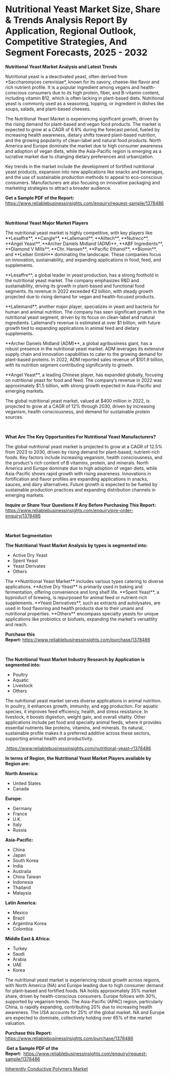 <p><h1>Nutritional Yeast Market Size, Share & Trends Analysis Report By Application, Regional Outlook, Competitive Strategies, And Segment Forecasts, 2025 - 2032</h1></p><p><strong>Nutritional Yeast Market Analysis and Latest Trends</strong></p>
<p><p>Nutritional yeast is a deactivated yeast, often derived from *Saccharomyces cerevisiae*, known for its savory, cheese-like flavor and rich nutrient profile. It is a popular ingredient among vegans and health-conscious consumers due to its high protein, fiber, and B-vitamin content, including vitamin B12, which is often lacking in plant-based diets. Nutritional yeast is commonly used as a seasoning, topping, or ingredient in dishes like soups, salads, and plant-based cheeses.</p><p>The Nutritional Yeast Market is experiencing significant growth, driven by the rising demand for plant-based and vegan food products. The market is expected to grow at a CAGR of 6.9% during the forecast period, fueled by increasing health awareness, dietary shifts toward plant-based nutrition, and the growing popularity of clean-label and natural food products. North America and Europe dominate the market due to high consumer awareness and adoption of vegan diets, while the Asia-Pacific region is emerging as a lucrative market due to changing dietary preferences and urbanization.</p><p>Key trends in the market include the development of fortified nutritional yeast products, expansion into new applications like snacks and beverages, and the use of sustainable production methods to appeal to eco-conscious consumers. Manufacturers are also focusing on innovative packaging and marketing strategies to attract a broader audience.</p></p>
<p><strong>Get a Sample PDF of the Report:&nbsp;</strong> <a href="https://www.reliablebusinessinsights.com/enquiry/request-sample/1378486?utm_campaign=2139&utm_medium=2&utm_source=Github&utm_content=ia&utm_term=25012025&utm_id=nutritional-yeast">https://www.reliablebusinessinsights.com/enquiry/request-sample/1378486</a></p>
<p>&nbsp;</p>
<p><strong>Nutritional Yeast Major Market Players</strong></p>
<p><p>The nutritional yeast market is highly competitive, with key players like **Lesaffre**, **Cangle**, **Lallemand**, **Alltech**, **Nutreco**, **Angel Yeast**, **Archer Daniels Midland (ADM)**, **ABF Ingredients**, **Diamond V Mills**, **Chr. Hansen**, **Pacific Ethanol**, **Biomin**, and **Leiber GmbH** dominating the landscape. These companies focus on innovation, sustainability, and expanding applications in food, feed, and supplements.</p><p>**Lesaffre**, a global leader in yeast production, has a strong foothold in the nutritional yeast market. The company emphasizes R&D and sustainability, driving its growth in plant-based and functional food segments. Its revenue in 2022 exceeded €2 billion, with steady growth projected due to rising demand for vegan and health-focused products.</p><p>**Lallemand**, another major player, specializes in yeast and bacteria for human and animal nutrition. The company has seen significant growth in the nutritional yeast segment, driven by its focus on clean-label and natural ingredients. Lallemand’s revenue is estimated at over $1 billion, with future growth tied to expanding applications in animal feed and dietary supplements.</p><p>**Archer Daniels Midland (ADM)**, a global agribusiness giant, has a robust presence in the nutritional yeast market. ADM leverages its extensive supply chain and innovation capabilities to cater to the growing demand for plant-based proteins. In 2022, ADM reported sales revenue of $101.9 billion, with its nutrition segment contributing significantly to growth.</p><p>**Angel Yeast**, a leading Chinese player, has expanded globally, focusing on nutritional yeast for food and feed. The company’s revenue in 2022 was approximately $1.5 billion, with strong growth expected in Asia-Pacific and emerging markets.</p><p>The global nutritional yeast market, valued at $400 million in 2022, is projected to grow at a CAGR of 12% through 2030, driven by increasing veganism, health consciousness, and demand for sustainable protein sources.</p></p>
<p>&nbsp;</p>
<p><strong>What Are The Key Opportunities For Nutritional Yeast Manufacturers?</strong></p>
<p><p>The global nutritional yeast market is projected to grow at a CAGR of 12.5% from 2023 to 2030, driven by rising demand for plant-based, nutrient-rich foods. Key factors include increasing veganism, health consciousness, and the product's rich content of B vitamins, protein, and minerals. North America and Europe dominate due to high adoption of vegan diets, while Asia-Pacific shows rapid growth with rising awareness. Innovations in fortification and flavor profiles are expanding applications in snacks, sauces, and dairy alternatives. Future growth is expected to be fueled by sustainable production practices and expanding distribution channels in emerging markets.</p></p>
<p><strong>Inquire or Share Your Questions If Any Before Purchasing This Report:</strong> <a href="https://www.reliablebusinessinsights.com/enquiry/pre-order-enquiry/1378486?utm_campaign=2139&utm_medium=2&utm_source=Github&utm_content=ia&utm_term=25012025&utm_id=nutritional-yeast">https://www.reliablebusinessinsights.com/enquiry/pre-order-enquiry/1378486</a></p>
<p>&nbsp;</p>
<p><strong>Market Segmentation</strong></p>
<p><strong>The Nutritional Yeast Market Analysis by types is segmented into:</strong></p>
<p><ul><li>Active Dry Yeast</li><li>Spent Yeast</li><li>Yeast Derivates</li><li>Others</li></ul></p>
<p><p>The **Nutritional Yeast Market** includes various types catering to diverse applications. **Active Dry Yeast** is primarily used in baking and fermentation, offering convenience and long shelf life. **Spent Yeast**, a byproduct of brewing, is repurposed for animal feed or nutrient-rich supplements. **Yeast Derivatives**, such as extracts and autolysates, are used in food flavoring and health products due to their umami and nutritional properties. **Others** encompass specialty yeasts for unique applications like probiotics or biofuels, expanding the market's versatility and reach.</p></p>
<p><strong>Purchase this Report:&nbsp;</strong><a href="https://www.reliablebusinessinsights.com/purchase/1378486?utm_campaign=2139&utm_medium=2&utm_source=Github&utm_content=ia&utm_term=25012025&utm_id=nutritional-yeast">https://www.reliablebusinessinsights.com/purchase/1378486</a></p>
<p>&nbsp;</p>
<p><strong>The Nutritional Yeast Market Industry Research by Application is segmented into:</strong></p>
<p><ul><li>Poultry</li><li>Aquatic</li><li>Livestock</li><li>Others</li></ul></p>
<p><p>The nutritional yeast market serves diverse applications in animal nutrition. In poultry, it enhances growth, immunity, and egg production. For aquatic species, it improves feed efficiency, health, and stress resistance. In livestock, it boosts digestion, weight gain, and overall vitality. Other applications include pet food and specialty animal feeds, where it provides essential nutrients like proteins, vitamins, and minerals. Its natural, sustainable profile makes it a preferred additive across these sectors, supporting animal health and productivity.</p></p>
<p><a href="https://www.reliablebusinessinsights.com/nutritional-yeast-r1378486?utm_campaign=2139&utm_medium=2&utm_source=Github&utm_content=ia&utm_term=25012025&utm_id=nutritional-yeast">&nbsp;https://www.reliablebusinessinsights.com/nutritional-yeast-r1378486</a></p>
<p><strong>In terms of Region, the Nutritional Yeast Market Players available by Region are:</strong></p>
<p>
    <p> <strong> North America: </strong>
        <ul>
            <li>United States</li>
            <li>Canada</li>
        </ul>
        </p> 
    <p> <strong> Europe: </strong>
        <ul>
            <li>Germany</li>
            <li>France</li>
            <li>U.K.</li>
            <li>Italy</li>
            <li>Russia</li>
        </ul>
        </p> 
    <p> <strong> Asia-Pacific: </strong>
        <ul>
            <li>China</li>
            <li>Japan</li>
            <li>South Korea</li>
            <li>India</li>
            <li>Australia</li>
            <li>China Taiwan</li>
            <li>Indonesia</li>
            <li>Thailand</li>
            <li>Malaysia</li>
        </ul>
        </p> 
    <p> <strong> Latin America: </strong>
        <ul>
            <li>Mexico</li>
            <li>Brazil</li>
            <li>Argentina Korea</li>
            <li>Colombia</li>
        </ul>
        </p> 
    <p> <strong> Middle East & Africa: </strong>
        <ul>
            <li>Turkey</li>
            <li>Saudi</li>
            <li>Arabia</li>
            <li>UAE</li>
            <li>Korea</li>
        </ul>
    </p>
    </p>
<p><p>The nutritional yeast market is experiencing robust growth across regions, with North America (NA) and Europe leading due to high consumer demand for plant-based and fortified foods. NA holds approximately 35% market share, driven by health-conscious consumers. Europe follows with 30%, supported by veganism trends. The Asia-Pacific (APAC) region, particularly China, is rapidly expanding, contributing 20% due to increasing health awareness. The USA accounts for 25% of the global market. NA and Europe are expected to dominate, collectively holding over 65% of the market valuation.</p></p>
<p><strong>Purchase this Report: </strong><a href="https://www.reliablebusinessinsights.com/purchase/1378486?utm_campaign=2139&utm_medium=2&utm_source=Github&utm_content=ia&utm_term=25012025&utm_id=nutritional-yeast">https://www.reliablebusinessinsights.com/purchase/1378486</a></p>
<p>&nbsp;<strong>Get a Sample PDF of the Report:&nbsp;&nbsp;</strong><a href="https://www.reliablebusinessinsights.com/enquiry/request-sample/1378486?utm_campaign=2139&utm_medium=2&utm_source=Github&utm_content=ia&utm_term=25012025&utm_id=nutritional-yeast">https://www.reliablebusinessinsights.com/enquiry/request-sample/1378486</a></p>
<p><strong></strong></p>
<p><p><a href="https://github.com/luckyshygirl/Market-Research-Report-List-7/blob/main/inherently-conductive-polymers-market.md?utm_campaign=2139&utm_medium=2&utm_source=Github&utm_content=ia&utm_term=25012025&utm_id=nutritional-yeast">Inherently Conductive Polymers Market</a></p></p>